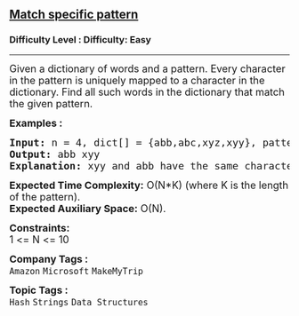 <h2><a href="https://www.geeksforgeeks.org/problems/match-specific-pattern/1?page=1&company=Microsoft&difficulty=Basic,Easy,Medium,Hard&status=unsolved,attempted&sortBy=accuracy">Match specific pattern</a></h2><h3>Difficulty Level : Difficulty: Easy</h3><hr><div class="problems_problem_content__Xm_eO"><p><span style="font-size: 18px;">Given a dictionary of words and a pattern. Every character in the pattern is uniquely mapped to a character in the dictionary. Find all such words in the dictionary that match the given pattern.&nbsp;</span></p>
<p><span style="font-size: 18px;"><strong>Examples :</strong></span></p>
<pre><span style="font-size: 18px;"><strong>Input: </strong>n = 4, dict[] = {abb,abc,xyz,xyy}, pattern  = foo
<strong>Output: </strong>abb xyy<strong>
Explanation: </strong>xyy and abb have the same character at index 1 and 2 like the pattern.</span></pre>
<p><span style="font-size: 18px;"><strong>Expected Time Complexity:</strong>&nbsp;O(N*K) (where K is the&nbsp;length of the pattern).<br><strong>Expected Auxiliary Space:</strong>&nbsp;O(N).</span></p>
<p><span style="font-size: 18px;"><strong>Constraints:</strong><br>1 &lt;= N &lt;= 10</span></p></div><p><span style=font-size:18px><strong>Company Tags : </strong><br><code>Amazon</code>&nbsp;<code>Microsoft</code>&nbsp;<code>MakeMyTrip</code>&nbsp;<br><p><span style=font-size:18px><strong>Topic Tags : </strong><br><code>Hash</code>&nbsp;<code>Strings</code>&nbsp;<code>Data Structures</code>&nbsp;